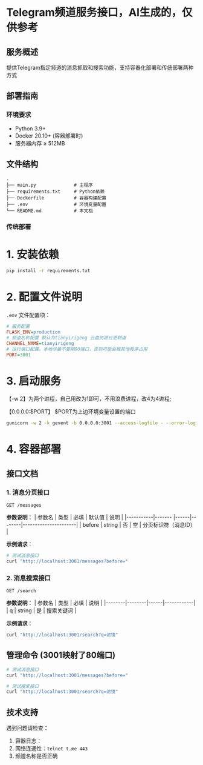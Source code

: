 # Telegram频道服务接口，AI生成的，仅供参考

## 服务概述
提供Telegram指定频道的消息抓取和搜索功能，支持容器化部署和传统部署两种方式
## 部署指南

### 环境要求
- Python 3.9+
- Docker 20.10+ (容器部署时)
- 服务器内存 ≥ 512MB

## 文件结构
```
.
├── main.py              # 主程序
├── requirements.txt     # Python依赖
├── Dockerfile           # 容器构建配置
├── .env                 # 环境变量配置
└── README.md            # 本文档
```

### 传统部署

# 1. 安装依赖
```bash
pip install -r requirements.txt
```
# 2. 配置文件说明
`.env` 文件配置项：
```ini
# 服务配置
FLASK_ENV=production
# 频道名称配置 默认为tianyirigeng 云盘资源日更频道
CHANNEL_NAME=tianyirigeng
# 运行端口配置。本地尽量不要用80端口，否则可能会被其他程序占用
PORT=3001
```
# 3. 启动服务 
【-w 2】为两个进程，自己用改为1即可，不用浪费进程，改4为4进程;  

【0.0.0.0:$PORT】 $PORT为上边环境变量设置的端口
```bash
gunicorn -w 2 -k gevent -b 0.0.0.0:3001 --access-logfile - --error-logfile - "main:app"
```
# 4. 容器部署

## 接口文档

### 1. 消息分页接口
`GET /messages`

**参数说明**：
| 参数名     | 类型   | 必填 | 默认值 | 说明                 |
|-----------|------- |------|--------|----------------------|
| before    | string | 否   | 空     | 分页标识符（消息ID） |

**示例请求**： 
```bash
# 测试消息接口
curl "http://localhost:3001/messages?before="
```

### 2. 消息搜索接口
`GET /search`

**参数说明**：
| 参数名 | 类型   | 必填 | 说明       |
|--------|--------|------|------------|
| q      | string | 是   | 搜索关键词 |

**示例请求**：
```bash
curl "http://localhost:3001/search?q=滤镜"
```



## 管理命令 (3001映射了80端口)
```bash
# 测试消息接口
curl "http://localhost:3001/messages?before="

# 测试搜索接口
curl "http://localhost:3001/search?q=滤镜"
```

## 技术支持
遇到问题请检查：
1. 容器日志：
2. 网络连通性：`telnet t.me 443`
3. 频道名称是否正确
